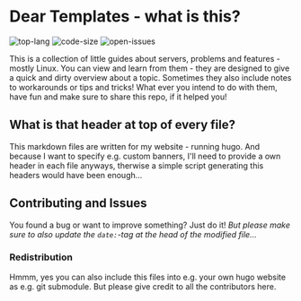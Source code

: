 # Dear Templates - what is this? #
![top-lang](https://img.shields.io/github/languages/top/simonmicro/dear-templates)
![code-size](https://img.shields.io/github/languages/code-size/simonmicro/dear-templates)
![open-issues](https://img.shields.io/github/issues-raw/simonmicro/dear-templates)

This is a collection of little guides about servers, problems and features - mostly Linux.
You can view and learn from them - they are designed to give a quick and dirty overview about a topic.
Sometimes they also include notes to workarounds or tips and tricks!
What ever you intend to do with them, have fun and make sure to share this repo, if it helped you!

## What is that header at top of every file? ##
This markdown files are written for my website - running hugo. And because I want to specify e.g. custom banners,
I'll need to provide a own header in each file anyways, therwise a simple script generating this headers would have been enough...

## Contributing and Issues ##
You found a bug or want to improve something? Just do it! _But please make sure to also update the `date:`-tag at the head of the modified file..._

### Redistribution ###
Hmmm, yes you can also include this files into e.g. your own hugo website as e.g. git submodule. But please give credit to all the contributors here.
